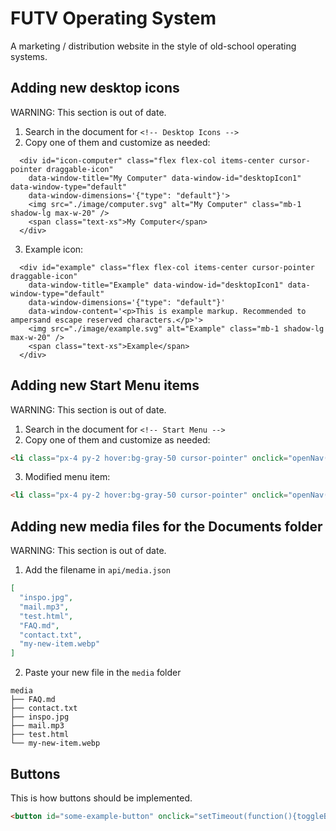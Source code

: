 # FUTV Operating System
A marketing / distribution website in the style of old-school operating systems.

## Adding new desktop icons
WARNING: This section is out of date.
1. Search in the document for `<!-- Desktop Icons -->`
2. Copy one of them and customize as needed:
```
  <div id="icon-computer" class="flex flex-col items-center cursor-pointer draggable-icon"
    data-window-title="My Computer" data-window-id="desktopIcon1" data-window-type="default"
    data-window-dimensions='{"type": "default"}'>
    <img src="./image/computer.svg" alt="My Computer" class="mb-1 shadow-lg max-w-20" />
    <span class="text-xs">My Computer</span>
  </div>
```
3. Example icon:
```
  <div id="example" class="flex flex-col items-center cursor-pointer draggable-icon"
    data-window-title="Example" data-window-id="desktopIcon1" data-window-type="default"
    data-window-dimensions='{"type": "default"}'
    data-window-content='<p>This is example markup. Recommended to ampersand escape reserved characters.</p>'>
    <img src="./image/example.svg" alt="Example" class="mb-1 shadow-lg max-w-20" />
    <span class="text-xs">Example</span>
  </div>
```

## Adding new Start Menu items
WARNING: This section is out of date.
1. Search in the document for `<!-- Start Menu -->`
2. Copy one of them and customize as needed:
```html
<li class="px-4 py-2 hover:bg-gray-50 cursor-pointer" onclick="openNav('Settings', { type: 'default' }, 'Settings')">Settings</li>
```
3. Modified menu item:
```html
<li class="px-4 py-2 hover:bg-gray-50 cursor-pointer" onclick="openNav('ExampleItem', '<p class=&quot;font-bold&quot;>This is some example content using HTML markup</p>', { type: 'integer', width: 600, height: 400 }, 'ExampleItem')">Example Item</li>
```

## Adding new media files for the Documents folder
WARNING: This section is out of date.
1. Add the filename in `api/media.json`
```json
[
  "inspo.jpg",
  "mail.mp3",
  "test.html",
  "FAQ.md",
  "contact.txt",
  "my-new-item.webp"
]
```
2. Paste your new file in the `media` folder
```
media
├── FAQ.md
├── contact.txt
├── inspo.jpg
├── mail.mp3
├── test.html
└── my-new-item.webp
```

## Buttons
This is how buttons should be implemented.
```html
<button id="some-example-button" onclick="setTimeout(function(){toggleButtonActiveState('some-example-button', 'OK')}, 1000);toggleButtonActiveState('some-example-button', 'Cool!');createWindow('OK Button Pressed', 'Your OK button has successfully been pressed!', false, 'ok-pressed', false, false, { type: 'integer', height: 300, width: 200 }, 'default');" class="bg-gray-200 border-t-2 border-l-2 border-gray-300 mr-2"><span class="border-b-2 border-r-2 border-black block h-full w-full py-1.5 px-3">OK</span></button>
```
